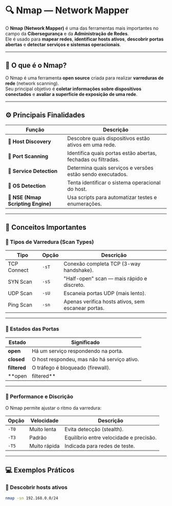 # 🔍 Nmap — Network Mapper

O **Nmap (Network Mapper)** é uma das ferramentas mais importantes no campo da **Cibersegurança** e da **Administração de Redes**.  
Ele é usado para **mapear redes**, **identificar hosts ativos**, **descobrir portas abertas** e **detectar serviços e sistemas operacionais**.

---

## 🧭 O que é o Nmap?

O Nmap é uma ferramenta **open source** criada para realizar **varreduras de rede** (network scanning).  
Seu principal objetivo é **coletar informações sobre dispositivos conectados** e **avaliar a superfície de exposição de uma rede**.

---

## ⚙️ Principais Finalidades

| Função | Descrição |
|--------|------------|
| 🔹 **Host Discovery** | Descobre quais dispositivos estão ativos em uma rede. |
| 🔹 **Port Scanning** | Identifica quais portas estão abertas, fechadas ou filtradas. |
| 🔹 **Service Detection** | Determina quais serviços e versões estão sendo executados. |
| 🔹 **OS Detection** | Tenta identificar o sistema operacional do host. |
| 🔹 **NSE (Nmap Scripting Engine)** | Usa scripts para automatizar testes e enumerações. |

---

## 🧩 Conceitos Importantes

### 🔸 Tipos de Varredura (Scan Types)

| Tipo | Opção | Descrição |
|------|--------|------------|
| TCP Connect | `-sT` | Conexão completa TCP (3-way handshake). |
| SYN Scan | `-sS` | "Half-open" scan — mais rápido e discreto. |
| UDP Scan | `-sU` | Escaneia portas UDP (mais lento). |
| Ping Scan | `-sn` | Apenas verifica hosts ativos, sem escanear portas. |

---

### 🔸 Estados das Portas

| Estado | Significado |
|---------|--------------|
| **open** | Há um serviço respondendo na porta. |
| **closed** | O host respondeu, mas não há serviço ativo. |
| **filtered** | O tráfego é bloqueado (firewall). |
| **open|filtered** | O Nmap não conseguiu determinar o estado exato. |

---

### 🔸 Performance e Discrição

O Nmap permite ajustar o ritmo da varredura:

| Opção | Velocidade | Descrição |
|--------|-------------|-----------|
| `-T0` | Muito lenta | Evita detecção (stealth). |
| `-T3` | Padrão | Equilíbrio entre velocidade e precisão. |
| `-T5` | Muito rápida | Indicada para redes de teste. |

---

## 💻 Exemplos Práticos

### 🔹 Descobrir hosts ativos
```bash
nmap -sn 192.168.0.0/24



